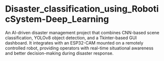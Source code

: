 # Disaster_classification_using_RoboticSystem-Deep_Learning
An AI-driven disaster management project that combines CNN-based scene classification, YOLOv8 object detection, and a Tkinter-based GUI dashboard.
It integrates with an ESP32-CAM mounted on a remotely controlled robot, providing operators with real-time situational awareness and better decision-making during disaster response.
